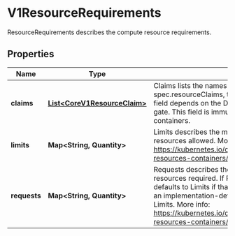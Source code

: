 

# V1ResourceRequirements

ResourceRequirements describes the compute resource requirements.

## Properties

| Name | Type | Description | Notes |
|------------ | ------------- | ------------- | -------------|
|**claims** | [**List&lt;CoreV1ResourceClaim&gt;**](CoreV1ResourceClaim.md) | Claims lists the names of resources, defined in spec.resourceClaims, that are used by this container.  This field depends on the DynamicResourceAllocation feature gate.  This field is immutable. It can only be set for containers. |  [optional] |
|**limits** | **Map&lt;String, Quantity&gt;** | Limits describes the maximum amount of compute resources allowed. More info: https://kubernetes.io/docs/concepts/configuration/manage-resources-containers/ |  [optional] |
|**requests** | **Map&lt;String, Quantity&gt;** | Requests describes the minimum amount of compute resources required. If Requests is omitted for a container, it defaults to Limits if that is explicitly specified, otherwise to an implementation-defined value. Requests cannot exceed Limits. More info: https://kubernetes.io/docs/concepts/configuration/manage-resources-containers/ |  [optional] |



